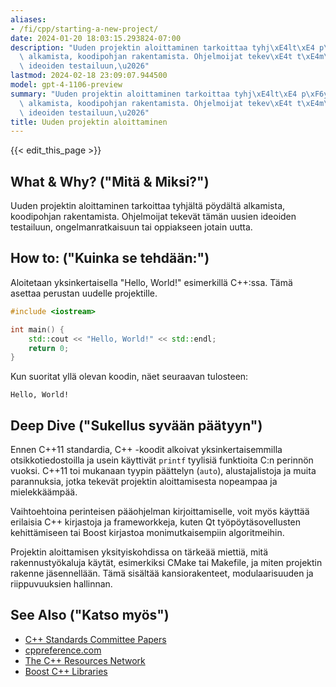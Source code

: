 ```yaml
---
aliases:
- /fi/cpp/starting-a-new-project/
date: 2024-01-20 18:03:15.293824-07:00
description: "Uuden projektin aloittaminen tarkoittaa tyhj\xE4lt\xE4 p\xF6yd\xE4lt\xE4\
  \ alkamista, koodipohjan rakentamista. Ohjelmoijat tekev\xE4t t\xE4m\xE4n uusien\
  \ ideoiden testailuun,\u2026"
lastmod: 2024-02-18 23:09:07.944500
model: gpt-4-1106-preview
summary: "Uuden projektin aloittaminen tarkoittaa tyhj\xE4lt\xE4 p\xF6yd\xE4lt\xE4\
  \ alkamista, koodipohjan rakentamista. Ohjelmoijat tekev\xE4t t\xE4m\xE4n uusien\
  \ ideoiden testailuun,\u2026"
title: Uuden projektin aloittaminen
---
```


{{< edit_this_page >}}

## What & Why? ("Mitä & Miksi?")
Uuden projektin aloittaminen tarkoittaa tyhjältä pöydältä alkamista, koodipohjan rakentamista. Ohjelmoijat tekevät tämän uusien ideoiden testailuun, ongelmanratkaisuun tai oppiakseen jotain uutta.

## How to: ("Kuinka se tehdään:")
Aloitetaan yksinkertaisella "Hello, World!" esimerkillä C++:ssa. Tämä asettaa perustan uudelle projektille.

```C++
#include <iostream>

int main() {
    std::cout << "Hello, World!" << std::endl;
    return 0;
}
```

Kun suoritat yllä olevan koodin, näet seuraavan tulosteen:
```
Hello, World!
```

## Deep Dive ("Sukellus syvään päätyyn")
Ennen C++11 standardia, C++ -koodit alkoivat yksinkertaisemmilla otsikkotiedostoilla ja usein käyttivät `printf` tyylisiä funktioita C:n perinnön vuoksi. C++11 toi mukanaan tyypin päättelyn (`auto`), alustajalistoja ja muita parannuksia, jotka tekevät projektin aloittamisesta nopeampaa ja mielekkäämpää.

Vaihtoehtoina perinteisen pääohjelman kirjoittamiselle, voit myös käyttää erilaisia C++ kirjastoja ja frameworkkeja, kuten Qt työpöytäsovellusten kehittämiseen tai Boost kirjastoa monimutkaisempiin algoritmeihin.

Projektin aloittamisen yksityiskohdissa on tärkeää miettiä, mitä rakennustyökaluja käytät, esimerkiksi CMake tai Makefile, ja miten projektin rakenne jäsennellään. Tämä sisältää kansiorakenteet, modulaarisuuden ja riippuvuuksien hallinnan.

## See Also ("Katso myös")
- [C++ Standards Committee Papers](http://www.open-std.org/jtc1/sc22/wg21/docs/papers/)
- [cppreference.com](https://en.cppreference.com/w/)
- [The C++ Resources Network](https://isocpp.org/)
- [Boost C++ Libraries](https://www.boost.org/)
